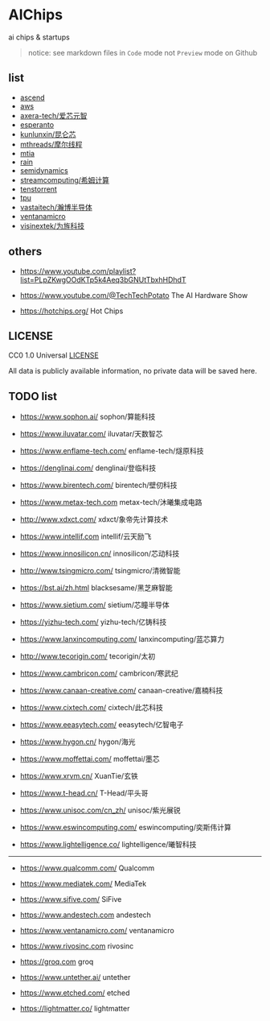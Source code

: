 # AIChips

ai chips &amp; startups

> notice: see markdown files in `Code` mode not `Preview` mode on Github

## list

- [ascend](./ascend.md)
- [aws](./aws.md)
- [axera-tech/爱芯元智](./axera-tech.md)
- [esperanto](./esperanto.md)
- [kunlunxin/昆仑芯](./kunlunxin.md)
- [mthreads/摩尔线程](./mthreads.md)
- [mtia](./mtia.md)
- [rain](./rain.md)
- [semidynamics](./semidynamics.md)
- [streamcomputing/希姆计算](./streamcomputing.md)
- [tenstorrent](./tenstorrent.md)
- [tpu](./tpu.md)
- [vastaitech/瀚博半导体](./vastaitech.md)
- [ventanamicro](./ventanamicro.md)
- [visinextek/为旌科技](./visinextek.md)

## others

- https://www.youtube.com/playlist?list=PLpZKwgOOdKTp5k4Aeq3bGNUtTbxhHDhdT
- https://www.youtube.com/@TechTechPotato
  The AI Hardware Show

- https://hotchips.org/
  Hot Chips

## LICENSE

CC0 1.0 Universal [LICENSE](./LICENSE)

All data is publicly available information, no private data will be saved here.

## TODO list

- https://www.sophon.ai/
  sophon/算能科技

- https://www.iluvatar.com/
  iluvatar/天数智芯

- https://www.enflame-tech.com/
  enflame-tech/燧原科技

- https://denglinai.com/
  denglinai/登临科技

- https://www.birentech.com/
  birentech/壁仞科技

- https://www.metax-tech.com
  metax-tech/沐曦集成电路

- http://www.xdxct.com/
  xdxct/象帝先计算技术

- https://www.intellif.com
  intellif/云天励飞

- https://www.innosilicon.cn/
  innosilicon/芯动科技

- http://www.tsingmicro.com/
  tsingmicro/清微智能

- https://bst.ai/zh.html
  blacksesame/黑芝麻智能

- https://www.sietium.com/
  sietium/芯瞳半导体

- https://yizhu-tech.com/
  yizhu-tech/亿铸科技

- https://www.lanxincomputing.com/
  lanxincomputing/蓝芯算力

- http://www.tecorigin.com/
  tecorigin/太初

- https://www.cambricon.com/
  cambricon/寒武纪

- https://www.canaan-creative.com/
  canaan-creative/嘉楠科技

- https://www.cixtech.com/
  cixtech/此芯科技

- https://www.eeasytech.com/
  eeasytech/亿智电子

- https://www.hygon.cn/
  hygon/海光

- https://www.moffettai.com/
  moffettai/墨芯

- https://www.xrvm.cn/
  XuanTie/玄铁

- https://www.t-head.cn/
  T-Head/平头哥

- https://www.unisoc.com/cn_zh/
  unisoc/紫光展锐

- https://www.eswincomputing.com/
  eswincomputing/奕斯伟计算

- https://www.lightelligence.co/
  lightelligence/曦智科技

---

- https://www.qualcomm.com/
  Qualcomm

- https://www.mediatek.com/
  MediaTek

- https://www.sifive.com/
  SiFive

- https://www.andestech.com
  andestech

- https://www.ventanamicro.com/
  ventanamicro

- https://www.rivosinc.com
  rivosinc

- https://groq.com
  groq

- https://www.untether.ai/
  untether

- https://www.etched.com/
  etched

- https://lightmatter.co/
  lightmatter
